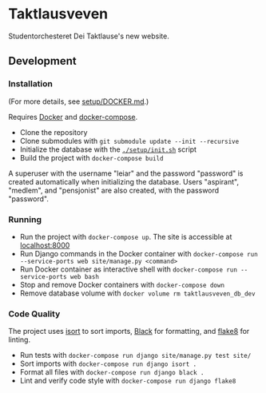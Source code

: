 # Taktlausveven

Studentorchesteret Dei Taktlause's new website.

## Development

### Installation

(For more details, see [setup/DOCKER.md](./setup/DOCKER.md).)

Requires [Docker](https://docs.docker.com/get-docker/) and [docker-compose](https://docs.docker.com/compose/install/).

- Clone the repository
- Clone submodules with `git submodule update --init --recursive`
- Initialize the database with the [`./setup/init.sh`](./setup/init.sh) script
- Build the project with `docker-compose build`

A superuser with the username "leiar" and the password "password" is created automatically when initializing the database. Users "aspirant", "medlem", and "pensjonist" are also created, with the password "password".

### Running

- Run the project with `docker-compose up`. The site is accessible at [localhost:8000](localhost:8000)
- Run Django commands in the Docker container with `docker-compose run --service-ports web site/manage.py <command>`
- Run Docker container as interactive shell with `docker-compose run --service-ports web bash`
- Stop and remove Docker containers with `docker-compose down`
- Remove database volume with `docker volume rm taktlausveven_db_dev`

### Code Quality

The project uses [isort](https://pycqa.github.io/isort/index.html) to sort imports, [Black](https://black.readthedocs.io/en/stable/) for formatting, and [flake8](https://flake8.pycqa.org/en/latest/) for linting.

- Run tests with `docker-compose run django site/manage.py test site/`
- Sort imports with `docker-compose run django isort .`
- Format all files with `docker-compose run django black .`
- Lint and verify code style with `docker-compose run django flake8`
